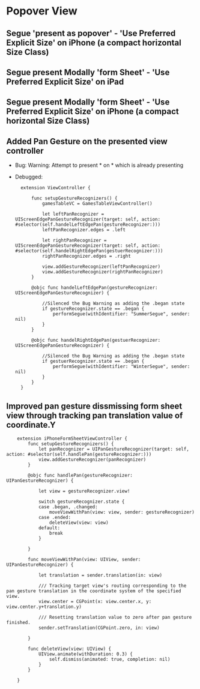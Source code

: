 # Popover View

## Segue 'present as popover' - 'Use Preferred Explicit Size' on iPhone (a compact horizontal Size Class)

## Segue present Modally 'form Sheet' - 'Use Preferred Explicit Size' on iPad

## Segue present Modally 'form Sheet' - 'Use Preferred Explicit Size' on iPhone (a compact horizontal Size Class)

## Added Pan Gesture on the presented view controller
- Bug: Warning: Attempt to present * on * which is already presenting
- Debugged:
        
        extension ViewController {
            
            func setupGestureRecognizers() {
                gamesTableVC = GamesTableViewController()
                
                let leftPanRecognizer = UIScreenEdgePanGestureRecognizer(target: self, action: #selector(self.handelLeftEdgePan(gestureRecognizer:)))
                leftPanRecognizer.edges = .left
                
                let rightPanRecognizer = UIScreenEdgePanGestureRecognizer(target: self, action: #selector(self.handelRightEdgePan(gestuerRecognizer:)))
                rightPanRecognizer.edges = .right
                
                view.addGestureRecognizer(leftPanRecognizer)
                view.addGestureRecognizer(rightPanRecognizer)
            }
            
            @objc func handelLeftEdgePan(gestureRecognizer: UIScreenEdgePanGestureRecognizer) {
            
                //Silenced the Bug Warning as adding the .began state
                if gestureRecognizer.state == .began {
                    performSegue(withIdentifier: "SummerSegue", sender: nil)
                }
            }
            
            @objc func handelRightEdgePan(gestuerRecognizer: UIScreenEdgePanGestureRecognizer) {
            
                //Silenced the Bug Warning as adding the .began state
                if gestuerRecognizer.state == .began {
                    performSegue(withIdentifier: "WinterSegue", sender: nil)
                }
            }
        }

## Improved pan gesture dissmissing form sheet view through tracking pan translation value of coordinate.Y
        
        extension iPhoneFormSheetViewController {
            func setupGestureRecognizers() {
                let panRecognizer = UIPanGestureRecognizer(target: self, action: #selector(self.handlePan(gestureRecognizer:)))
                view.addGestureRecognizer(panRecognizer)
            }
            
            @objc func handlePan(gestureRecognizer: UIPanGestureRecognizer) {
                
                let view = gestureRecognizer.view!
                
                switch gestureRecognizer.state {
                case .began, .changed:
                    moveViewWithPan(view: view, sender: gestureRecognizer)
                case .ended:
                    deleteView(view: view)
                default:
                    break
                }
                
            }
            
            func moveViewWithPan(view: UIView, sender: UIPanGestureRecognizer) {
                
                let translation = sender.translation(in: view)
                
                /// Tracking target view's routing corresponding to the pan gesture translation in the coordinate system of the specified view.
                view.center = CGPoint(x: view.center.x, y: view.center.y+translation.y)
                
                /// Resetting translation value to zero after pan gesture finished.
                sender.setTranslation(CGPoint.zero, in: view)

            }

            func deleteView(view: UIView) {
                UIView.animate(withDuration: 0.3) {
                    self.dismiss(animated: true, completion: nil)
                }
            }

        }

